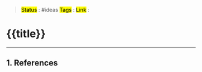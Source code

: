 > <mark class="hltr-blue">Status</mark> : #ideas
> <mark class="hltr-cyan">Tags</mark> :
> <mark class="hltr-green">Link</mark> :

# {{title}}





***
## 1. References
